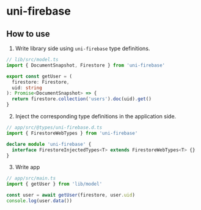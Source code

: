 # uni-firebase

## How to use

1. Write library side using `uni-firebase` type definitions.

```ts
// lib/src/model.ts
import { DocumentSnapshot, Firestore } from 'uni-firebase'

export const getUser = (
  firestore: Firestore,
  uid: string
): Promise<DocumentSnapshot> => {
  return firestore.collection('users').doc(uid).get()
}
```

2. Inject the corresponding type definitions in the application side.

```ts
// app/src/@types/uni-firebase.d.ts
import { FirestoreWebTypes } from 'uni-firebase'

declare module 'uni-firebase' {
  interface FirestoreInjectedTypes<T> extends FirestoreWebTypes<T> {}
}
```

3. Write app

```ts
// app/src/main.ts
import { getUser } from 'lib/model'

const user = await getUser(firestore, user.uid)
console.log(user.data())
```
